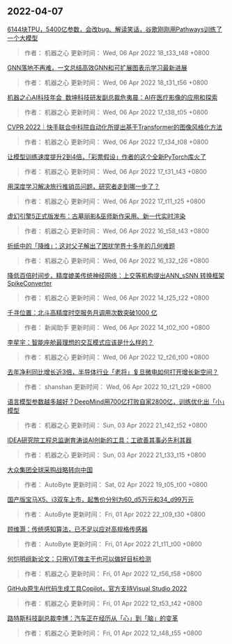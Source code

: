 
## 2022-04-07

 [6144块TPU，5400亿参数，会改bug、解读笑话，谷歌刚刚用Pathways训练了一个大模型](https://www.jiqizhixin.com/articles/2022-04-06-13)

> 作者： 机器之心  更新时间： Wed, 06 Apr 2022 18_t33_t48 +0800

 [GNN落地不再难，一文总结高效GNN和可扩展图表示学习最新进展](https://www.jiqizhixin.com/articles/2022-04-06-12)

> 作者： 机器之心  更新时间： Wed, 06 Apr 2022 18_t31_t56 +0800

 [机器之心AI科技年会   数坤科技研发副总裁危夷晨：AI在医疗影像的应用和探索](https://www.jiqizhixin.com/articles/2022-04-06-11)

> 作者： 机器之心  更新时间： Wed, 06 Apr 2022 17_t38_t05 +0800

 [CVPR 2022｜快手联合中科院自动化所提出基于Transformer的图像风格化方法](https://www.jiqizhixin.com/articles/2022-04-06-10)

> 作者： 机器之心  更新时间： Wed, 06 Apr 2022 17_t34_t08 +0800

 [让模型训练速度提升2到4倍，「彩票假设」作者的这个全新PyTorch库火了](https://www.jiqizhixin.com/articles/2022-04-06-9)

> 作者： 机器之心  更新时间： Wed, 06 Apr 2022 17_t31_t43 +0800

 [用深度学习解决旅行推销员问题，研究者走到哪一步了？](https://www.jiqizhixin.com/articles/2022-04-06-8)

> 作者： 机器之心  更新时间： Wed, 06 Apr 2022 17_t11_t25 +0800

 [虚幻引擎5正式版发布：古墓丽影&巫师新作采用、新一代实时渲染](https://www.jiqizhixin.com/articles/2022-04-06-7)

> 作者： 机器之心  更新时间： Wed, 06 Apr 2022 16_t58_t43 +0800

 [折纸中的「降维」：这对父子解出了困扰学界十多年的几何难题](https://www.jiqizhixin.com/articles/2022-04-06-6)

> 作者： 机器之心  更新时间： Wed, 06 Apr 2022 16_t32_t26 +0800

 [降低百倍时间步，精度媲美传统神经网络：上交等机构提出ANN_sSNN 转换框架SpikeConverter](https://www.jiqizhixin.com/articles/2022-04-06-4)

> 作者： 机器之心  更新时间： Wed, 06 Apr 2022 14_t25_t22 +0800

 [千寻位置：北斗高精度时空服务月调用次数突破1000 亿](https://www.jiqizhixin.com/articles/2022-04-06-3)

> 作者： 新闻助手  更新时间： Wed, 06 Apr 2022 14_t02_t00 +0800

 [李星宇：智能座舱最理想的交互模式应该是什么样的？](https://www.jiqizhixin.com/articles/2022-04-06-5)

> 作者： 机器之心  更新时间： Wed, 06 Apr 2022 12_t26_t00 +0800

 [去年净利同比增长近3倍，半导体行业「老将」复旦微电如何打开增长新空间？](https://www.jiqizhixin.com/articles/2022-04-06-2)

> 作者： shanshan  更新时间： Wed, 06 Apr 2022 10_t21_t29 +0800

 [语言模型参数越多越好？DeepMind用700亿打败自家2800亿，训练优化出「小」模型](https://www.jiqizhixin.com/articles/2022-04-03-2)

> 作者： 机器之心  更新时间： Sun, 03 Apr 2022 21_t42_t52 +0800

 [IDEA研究院工程总监谢育涛谈AI创新的工具：工欲善其事必先利其器](https://www.jiqizhixin.com/articles/2022-04-03)

> 作者： 机器之心  更新时间： Sun, 03 Apr 2022 21_t33_t15 +0800

 [大众集团全球采购战略转向中国](https://www.jiqizhixin.com/articles/2022-04-02-2)

> 作者： AutoByte  更新时间： Sat, 02 Apr 2022 19_t05_t00 +0800

 [国产版宝马X5、i3双车上市，起售价分别为60_d5万元和34_d99万元](https://www.jiqizhixin.com/articles/2022-04-01-12)

> 作者： AutoByte  更新时间： Fri, 01 Apr 2022 22_t09_t30 +0800

 [顾维灏：传统感知算法，已不足以应对高规格传感器](https://www.jiqizhixin.com/articles/2022-04-01-13)

> 作者： AutoByte  更新时间： Fri, 01 Apr 2022 21_t11_t00 +0800

 [何恺明组新论文：只用ViT做主干也可以做好目标检测](https://www.jiqizhixin.com/articles/2022-04-01-10)

> 作者： 机器之心  更新时间： Fri, 01 Apr 2022 12_t56_t58 +0800

 [GitHub原生AI代码生成工具Copilot，官方支持Visual Studio 2022](https://www.jiqizhixin.com/articles/2022-04-01-9)

> 作者： 机器之心  更新时间： Fri, 01 Apr 2022 12_t53_t42 +0800

 [路特斯科技副总裁李博：汽车正在经历从「心」到「脑」的变革](https://www.jiqizhixin.com/articles/2022-04-01-4)

> 作者： 机器之心  更新时间： Fri, 01 Apr 2022 12_t48_t55 +0800
